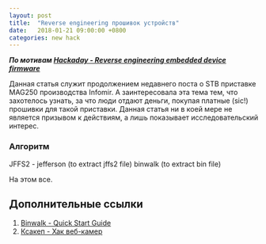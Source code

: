 ```yaml
---
layout: post
title:  "Reverse engineering прошивок устройств"
date:   2018-01-21 09:00:00 +0800
categories: new hack
---
```


***По мотивам [Hackaday - Reverse engineering embedded device firmware](https://hackaday.com/2011/05/30/reverse-engineering-embedded-device-firmware)***

Данная статья служит продолжением недавнего поста о STB приставке MAG250 производства Infomir. А заинтересовала эта тема тем, что захотелось узнать, за что люди отдают деньги, покупая платные (sic!) прошивки для такой приставки. Данная статья ни в коей мере не является призывом к действиям, а лишь показывает исследовательский интерес.

### Алгоритм

JFFS2 - jefferson (to extract jffs2 file)
binwalk (to extract bin file)

На этом все.

## Дополнительные ссылки

1. [Binwalk - Quick Start Guide](https://github.com/ReFirmLabs/binwalk/wiki/Quick-Start-Guide)
2. [Ксакеп - Хак веб-камер](https://xakep.ru/2018/01/23/ipcams-hack)
